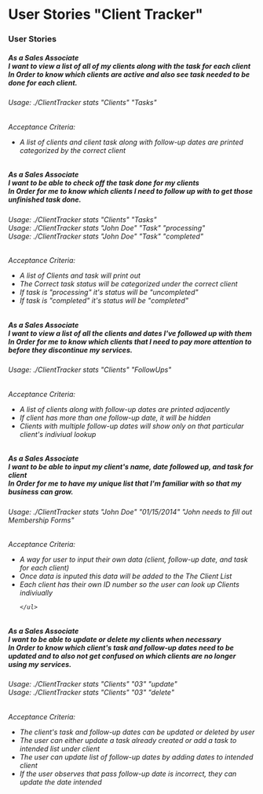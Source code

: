 User Stories "Client Tracker"
=============
<h3>User Stories</h3>

<h5>
    As a Sales Associate<br>
    I want to view a list of all of my clients along with the task for each client<br>
    In Order to know which clients are active and also see task needed to be done for each client.
<h5>

<h6>
    Usage: ./ClientTracker stats "Clients" "Tasks"
</h6>

<h6>Acceptance Criteria:<br>
    <ul>
        <li>A list of clients and client task along with follow-up dates are printed 
        categorized by the correct client</li>
    </ul>
</h6>

<h5>
    As a Sales Associate<br>
    I want to be able to check off the task done for my clients<br>
    In Order for me to know which clients I need to follow up with to get those unfinished task done.
<h5>

<h6>
    Usage: ./ClientTracker stats "Clients" "Tasks"<br>
    Usage: ./ClientTracker stats "John Doe" "Task" "processing"<br>
    Usage: ./ClientTracker stats "John Doe" "Task" "completed"
</h6>

<h6>Acceptance Criteria:<br>
    <ul>
        <li>A list of Clients and task will print out</li>
        <li>The Correct task status will be categorized under the correct client</li>
        <li>If task is "processing" it's status will be "uncompleted"</li>
        <li>If task is "completed" it's status will be "completed"</li>
    </ul>
</h6>

<h5>
    As a Sales Associate<br>
    I want to view a list of all the clients and dates I've followed up with them<br>
    In Order for me to know which clients that I need to pay more attention to before
    they discontinue my services.
<h5>

<h6>
    Usage: ./ClientTracker stats "Clients" "FollowUps"
</h6>

<h6>Acceptance Criteria:<br>
    <ul>
        <li>A list of clients along with follow-up dates are printed adjacently</li>
        <li> If client has more than one follow-up date, it will be hidden </li>
        <li> Clients with multiple follow-up dates will show only on that particular client's indiviual lookup</li>
    </ul>
</h6>

<h5>
    As a Sales Associate<br>
    I want to be able to input my client's name, date followed up, and task for client<br>
    In Order for me to have my unique list that I'm familiar with so that my business
    can grow.
<h5>

<h6>
    Usage: ./ClientTracker stats "John Doe" "01/15/2014" "John needs to fill out Membership Forms"
</h6>

<h6>Acceptance Criteria:<br>
    <ul>
        <li>A way for user to input their own data (client, follow-up date, and task for each client)</li>
        <li>Once data is inputed this data will be added to the The Client List</li>
        <li>Each client has their own ID number so the user can look up Clients indiviually</li>
        
    </ul>
</h6>

<h5>
    As a Sales Associate<br>
    I want to be able to update or delete my clients when necessary<br>
    In Order to know which client's task and follow-up dates need to be updated
    and to also not get confused on which clients are no longer using my services.
<h5>

<h6>
    Usage: ./ClientTracker stats "Clients" "03" "update"<br>
    Usage: ./ClientTracker stats "Clients" "03" "delete"
</h6>

<h6>Acceptance Criteria:<br>
    <ul>
        <li>The client's task and follow-up dates can be updated or deleted by user</li>
        <li>The user can either update a task already created or add a task to intended list under client</li>
        <li>The user can update list of follow-up dates by adding dates to intended client</li>
        <li>If the user observes that pass follow-up date is incorrect, they can update the date intended</li>
    </ul>
</h6>
